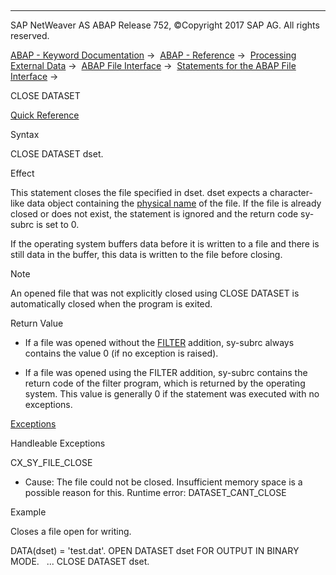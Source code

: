   

* * *

SAP NetWeaver AS ABAP Release 752, ©Copyright 2017 SAP AG. All rights reserved.

[ABAP - Keyword Documentation](javascript:call_link\('abenabap.htm'\)) →  [ABAP - Reference](javascript:call_link\('abenabap_reference.htm'\)) →  [Processing External Data](javascript:call_link\('abenabap_language_external_data.htm'\)) →  [ABAP File Interface](javascript:call_link\('abenabap_language_files.htm'\)) →  [Statements for the ABAP File Interface](javascript:call_link\('abenfile_interface_statements.htm'\)) → 

CLOSE DATASET

[Quick Reference](javascript:call_link\('abapclose_dataset_shortref.htm'\))

Syntax

CLOSE DATASET dset.

Effect

This statement closes the file specified in dset. dset expects a character-like data object containing the [physical name](javascript:call_link\('abenphysical_filename_glosry.htm'\) "Glossary Entry") of the file. If the file is already closed or does not exist, the statement is ignored and the return code sy-subrc is set to 0.

If the operating system buffers data before it is written to a file and there is still data in the buffer, this data is written to the file before closing.

Note

An opened file that was not explicitly closed using CLOSE DATASET is automatically closed when the program is exited.

Return Value

-   If a file was opened without the [FILTER](javascript:call_link\('abapopen_dataset_os_addition.htm'\)) addition, sy-subrc always contains the value 0 (if no exception is raised).
    
-   If a file was opened using the FILTER addition, sy-subrc contains the return code of the filter program, which is returned by the operating system. This value is generally 0 if the statement was executed with no exceptions.
    

[Exceptions](javascript:call_link\('abenabap_language_exceptions.htm'\))

Handleable Exceptions

CX\_SY\_FILE\_CLOSE

-   Cause: The file could not be closed. Insufficient memory space is a possible reason for this.
    Runtime error: DATASET\_CANT\_CLOSE
    

Example

Closes a file open for writing.

DATA(dset) = 'test.dat'.
OPEN DATASET dset FOR OUTPUT IN BINARY MODE.
  ...
CLOSE DATASET dset.